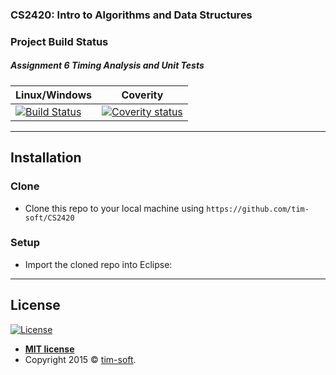 ### CS2420: Intro to Algorithms and Data Structures

### Project Build Status 
##### Assignment 6 Timing Analysis and Unit Tests
Linux/Windows  | Coverity
------------- | ------------- | 
[![Build Status](https://travis-ci.org/tim-soft/CS2420.svg?branch=master)](https://travis-ci.org/tim-soft/CS2420) | [![Coverity status](https://scan.coverity.com/projects/6620/badge.svg?flat=1)](https://scan.coverity.com/projects/6620)

---

## Installation


### Clone

- Clone this repo to your local machine using `https://github.com/tim-soft/CS2420`

### Setup

- Import the cloned repo into Eclipse:

---

## License

[![License](http://img.shields.io/:license-mit-blue.svg?style=flat-square)](http://badges.mit-license.org)

- **[MIT license](http://opensource.org/licenses/mit-license.php)**
- Copyright 2015 © <a href="github.com/tim-soft" target="_blank">tim-soft</a>.
